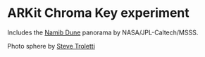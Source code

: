 
# ARKit Chroma Key experiment

Includes the [Namib Dune](https://mars.nasa.gov/resources/24600/full-circle-panorama-beside-namib-dune-on-mars/?site=msl) panorama by NASA/JPL-Caltech/MSSS.

Photo sphere by [Steve Troletti](http://www.trolettiphoto.com)
